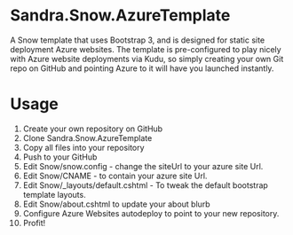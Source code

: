 Sandra.Snow.AzureTemplate
========================

A Snow template that uses Bootstrap 3, and is designed for static site deployment Azure websites.
The template is pre-configured to play nicely with Azure website deployments via Kudu, so simply creating your own Git repo on GitHub and pointing Azure to it will have you launched instantly.

# Usage

1. Create your own repository on GitHub
2. Clone Sandra.Snow.AzureTemplate
3. Copy all files into your repository
4. Push to your GitHub
5. Edit Snow/snow.config - change the siteUrl to your azure site Url.
6. Edit Snow/CNAME - to contain your azure site Url.
7. Edit Snow/_layouts/default.cshtml - To tweak the default bootstrap template layouts.
8. Edit Snow/about.cshtml to update your about blurb
9. Configure Azure Websites autodeploy to point to your new repository.
10. Profit!
